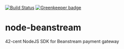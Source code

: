 [![Build Status](https://travis-ci.org/continuous-software/node-beanstream.svg?branch=master)](https://travis-ci.org/continuous-software/node-beanstream) [![Greenkeeper badge](https://badges.greenkeeper.io/continuous-software/node-beanstream.svg)](https://greenkeeper.io/)

# node-beanstream

42-cent NodeJS SDK for Beanstream payment gateway

